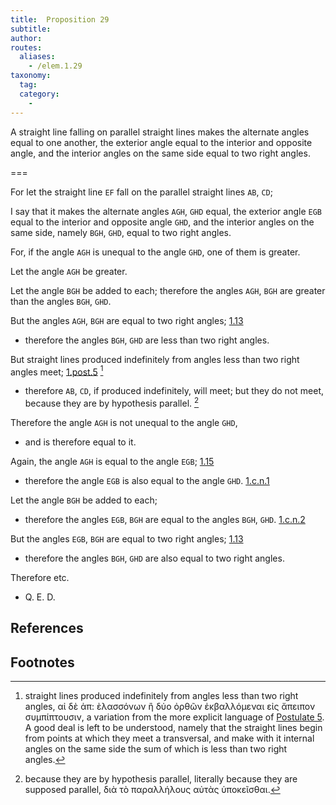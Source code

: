 ```yaml
---
title:  Proposition 29
subtitle:
author:
routes:
  aliases:
    - /elem.1.29
taxonomy:
  tag:
  category:
    -
---
```


A straight line falling on parallel straight lines makes the alternate angles equal to one another, the exterior angle equal to the interior and opposite angle, and the interior angles on the same side equal to two right angles. 

===

For let the straight line `EF` fall on the parallel straight lines `AB`, `CD`;

I say that it makes the alternate angles `AGH`, `GHD` equal, the exterior angle `EGB` equal to the interior and opposite angle `GHD`, and the interior angles on the same side, namely `BGH`, `GHD`, equal to two right angles.

For, if the angle `AGH` is unequal to the angle `GHD`, one of them is greater.

Let the angle `AGH` be greater. 

Let the angle `BGH` be added to each; therefore the angles `AGH`, `BGH` are greater than the angles `BGH`, `GHD`.

But the angles `AGH`, `BGH` are equal to two right angles; [1.13] 

- therefore the angles `BGH`, `GHD` are less than two right angles.

But straight lines produced indefinitely from angles less than two right angles meet; [1.post.5] [^1] 

- therefore `AB`, `CD`, if produced indefinitely, will meet; but they do not meet, because they are by hypothesis parallel. [^2] 

Therefore the angle `AGH` is not unequal to the angle `GHD`, 

- and is therefore equal to it.

Again, the angle `AGH` is equal to the angle `EGB`; [1.15] 

- therefore the angle `EGB` is also equal to the angle `GHD`. [1.c.n.1]

Let the angle `BGH` be added to each; 

- therefore the angles `EGB`, `BGH` are equal to the angles `BGH`, `GHD`. [1.c.n.2]

But the angles `EGB`, `BGH` are equal to two right angles; [1.13] 

- therefore the angles `BGH`, `GHD` are also equal to two right angles.

Therefore etc.

- Q. E. D.

## References

[1.13]: /elem.1.13 "Book 1 - Proposition 13"
[1.15]: /elem.1.15 "Book 1 - Proposition 15"
[1.post.5]: /elem.1.post.5 "Book 1 - Postulate 5"
[1.c.n.1]: /elem.1.c.n.1 "Book 1 - Common Notion 1"
[1.c.n.2]: /elem.1.c.n.2 "Book 1 - Common Notion 2"

## Footnotes


[^1]: straight lines produced indefinitely from angles less than two right angles,
    <foreign lang="greek">αἰ δὲ ἀπ: ὲλασσόνων ἢ δύο ὀρθῶν ἐκβαλλόμεναι εἰς ἄπειπον συμπίπτουσιν</foreign>, a variation from the more explicit language of <a href="/elem.1.post.5">Postulate 5</a>. A good deal is left to be understood, namely that the straight lines begin from points at which they meet a transversal, and make with it internal angles on the same side the sum of which is less than two right angles.

[^2]: because they are by hypothesis parallel,
    literally <quote>because they are supposed parallel,</quote> <foreign lang="greek">διὰ τὸ παραλλήλους αὐτὰς ὑποκεῖσθαι</foreign>.
